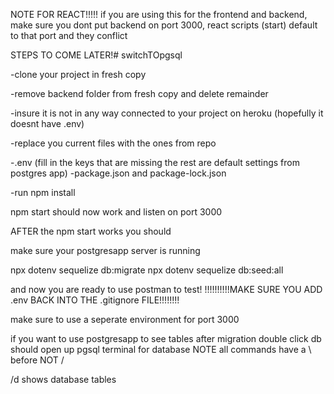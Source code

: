 NOTE FOR REACT!!!!! if you are using this for the frontend and backend, make sure you dont put backend on port 3000, react scripts (start) default to that port and they conflict


STEPS TO COME LATER!# switchTOpgsql

-clone your project in fresh copy

-remove backend folder from fresh copy and delete remainder

-insure it is not in any way connected to your project on heroku (hopefully it doesnt have .env)

-replace you current files with the ones from repo

-.env (fill in the keys that are missing the rest are default settings from postgres app)
-package.json and package-lock.json

-run npm install

npm start should now work and listen on port 3000

AFTER the npm start works you should


make sure your postgresapp server is running 

npx dotenv sequelize db:migrate
npx dotenv sequelize db:seed:all

and now you are ready to use postman to test!
!!!!!!!!!!MAKE SURE YOU ADD .env BACK INTO THE .gitignore FILE!!!!!!!!

make sure to use a seperate environment for port 3000

if you want to use postgresapp to see tables after migration
double click db 
should open up pgsql terminal for database
NOTE all commands have a \ before NOT /

/d 
shows database tables





